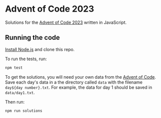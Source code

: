 # Advent of Code 2023

Solutions for the [Advent of Code 2023](http://adventofcode.com/2023) written in JavaScript.

## Running the code

[Install Node.js](https://nodejs.org/en) and clone this repo.

To run the tests, run:

```bash
npm test
```

To get the solutions, you will need your own data from the [Advent of Code](http://adventofcode.com/2022). Save each day's data in a the directory called `data` with the filename `day${day number}.txt`. For example, the data for day 1 should be saved in `data/day1.txt`.

Then run:

```bash
npm run solutions
```
